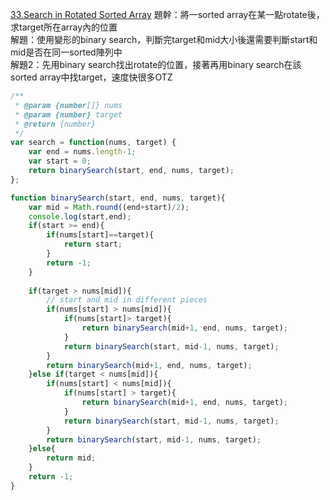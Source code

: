 [33.Search in Rotated Sorted Array](https://leetcode.com/problems/search-in-rotated-sorted-array/)
題幹：將一sorted array在某一點rotate後，求target所在array內的位置  
解題：使用變形的binary search，判斷完target和mid大小後還需要判斷start和mid是否在同一sorted陣列中   
解題2：先用binary search找出rotate的位置，接著再用binary search在該sorted array中找target，速度快很多OTZ  

```Javascript
/**
 * @param {number[]} nums
 * @param {number} target
 * @return {number}
 */
var search = function(nums, target) {
    var end = nums.length-1;
    var start = 0;
    return binarySearch(start, end, nums, target);
};

function binarySearch(start, end, nums, target){
    var mid = Math.round((end+start)/2);
    console.log(start,end);
    if(start >= end){
        if(nums[start]==target){
            return start;
        }
        return -1;
    }
    
    if(target > nums[mid]){
        // start and mid in different pieces
        if(nums[start] > nums[mid]){
            if(nums[start]> target){
                return binarySearch(mid+1, end, nums, target);
            }
            return binarySearch(start, mid-1, nums, target);
        }
        return binarySearch(mid+1, end, nums, target);
    }else if(target < nums[mid]){
        if(nums[start] < nums[mid]){
            if(nums[start] > target){
                return binarySearch(mid+1, end, nums, target);
            }
            return binarySearch(start, mid-1, nums, target);
        }
        return binarySearch(start, mid-1, nums, target);
    }else{
        return mid;
    }
    return -1;
}

